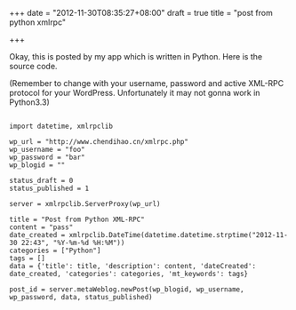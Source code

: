 +++
date = "2012-11-30T08:35:27+08:00"
draft = true
title = "post from python xmlrpc"

+++



Okay, this is posted by my app which is written in Python. Here is the source code.

(Remember to change with your username, password and active XML-RPC protocol for  your WordPress. Unfortunately it may not gonna work in Python3.3)

<pre><code>
import datetime, xmlrpclib

wp_url = "http://www.chendihao.cn/xmlrpc.php"
wp_username = "foo"
wp_password = "bar"
wp_blogid = ""

status_draft = 0
status_published = 1

server = xmlrpclib.ServerProxy(wp_url)

title = "Post from Python XML-RPC"
content = "pass"
date_created = xmlrpclib.DateTime(datetime.datetime.strptime("2012-11-30 22:43", "%Y-%m-%d %H:%M"))
categories = ["Python"]
tags = []
data = {'title': title, 'description': content, 'dateCreated': date_created, 'categories': categories, 'mt_keywords': tags}

post_id = server.metaWeblog.newPost(wp_blogid, wp_username, wp_password, data, status_published)
</code></pre>